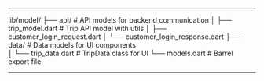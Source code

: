 *******************************************************************
lib/model/
├── api/                     # API models for backend communication
│   ├── trip_model.dart     # Trip API model with utils
│   ├── customer_login_request.dart
│   └── customer_login_response.dart
├── data/                   # Data models for UI components  
│   └── trip_data.dart     # TripData class for UI
└── models.dart            # Barrel export file
*******************************************************************
